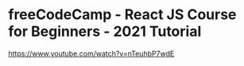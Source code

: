 # freeCodeCamp - React JS Course for Beginners - 2021 Tutorial
https://www.youtube.com/watch?v=nTeuhbP7wdE
